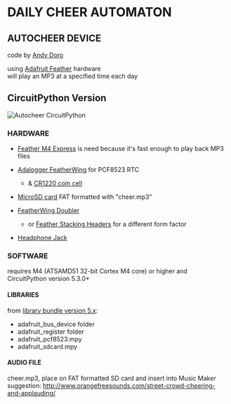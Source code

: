 # DAILY CHEER AUTOMATON 
## AUTOCHEER DEVICE

code by [Andy Doro](https://andydoro.com/)

using [Adafruit Feather](https://www.adafruit.com/feather) hardware\
will play an MP3 at a specified time each day


## CircuitPython Version

![Autocheer CircuitPython](/andydoro/autocheer/blob/master/CircuitPython/assets/autocheer_circpy.jpg "Autocheer CircuitPython")


### HARDWARE

* [Feather M4 Express](https://www.adafruit.com/product/3857) is need because it's fast enough to play back MP3 files

* [Adalogger FeatherWing](https://www.adafruit.com/product/2922) for PCF8523 RTC
  * & [CR1220 coin cell](https://www.adafruit.com/product/380)

* [MicroSD card](https://www.adafruit.com/product/1294) FAT formatted with "cheer.mp3"

* [FeatherWing Doubler](https://www.adafruit.com/product/2890) 
  * or [Feather Stacking Headers](https://www.adafruit.com/product/2830) for a different form factor 

* [Headphone Jack](https://www.adafruit.com/product/1699)


### SOFTWARE

requires M4 (ATSAMD51 32-bit Cortex M4 core) or higher and\
CircuitPython version 5.3.0+

#### LIBRARIES

from [library bundle version 5.x](https://circuitpython.org/libraries):

* adafruit_bus_device folder
* adafruit_register folder
* adafruit_pcf8523.mpy
* adafruit_sdcard.mpy

#### AUDIO FILE

cheer.mp3, place on FAT formatted SD card and insert into Music Maker\
suggestion: http://www.orangefreesounds.com/street-crowd-cheering-and-applauding/

